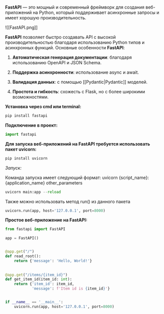 **FastAPI** — это мощный и современный фреймворк для создания веб-приложений на Python, который поддерживает асинхронные запросы и имеет хорошую производительность.

![[FastAPI.png]]

**FastAPI** позволяет быстро создавать API с высокой производительностью благодаря использованию Python типов и асинхронных функций. Основные особенности **FastAPI**:

1.  **Автоматическая генерация документации**: благодаря использованию OpenAPI и JSON Schema.

2.  **Поддержка асинхронности**: использование async и await.

3.  **Валидация данных**: с помощью [[Pydantic|Pydantic]] моделей.

4.  **Простота и гибкость**: схожесть с Flask, но с более широкими возможностями.

**Установка через cmd или terminal:**

```Python
pip install fastapi
```

**Подключение в проект:**

```Python
import fastapi
```

**Для запуска веб-приложений на FastAPI требуется использовать пакет uvicorn:**

```Python
pip install uvicorn
```

*Запуск:*

Команда запуска имеет следующий формат: uvicorn {script_name}:{application_name} other_parameters

```Python
uvicorn main:app --reload
```

Также можно использовать метод run() из данного пакета

```Python
uvicorn.run(app, host='127.0.0.1', port=8000)
```

**Простое веб-приложение на FastAPI:**

```Python
from fastapi import FastAPI

app = FastAPI()


@app.get("/")  
def read_root():  
    return {'message': 'Hello, World!'}  
  
  
@app.get("/items/{item_id}")
def get_item_id(item_id: int):  
    return {'item_id': item_id,  
            'message': f'Item id is {item_id}'}


if __name__ == '__main__':
    uvicorn.run(app, host='127.0.0.1', port=8000)
```
